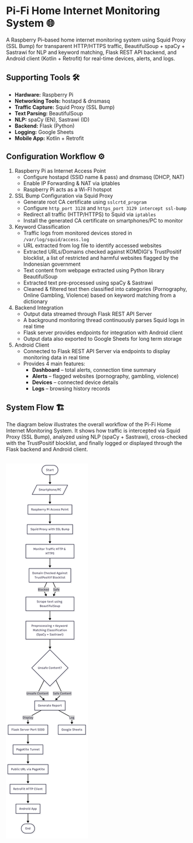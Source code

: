 # Pi-Fi Home Internet Monitoring System 🌐
A Raspberry Pi–based home internet monitoring system using Squid Proxy (SSL Bump) for transparent HTTP/HTTPS traffic, BeautifulSoup + spaCy + Sastrawi for NLP and keyword matching, Flask REST API backend, and Android client (Kotlin + Retrofit) for real-time devices, alerts, and logs.
## Supporting Tools 🛠️
- **Hardware:** Raspberry Pi
- **Networking Tools:** hostapd & dnsmasq
- **Traffic Capture:** Squid Proxy (SSL Bump)  
- **Text Parsing:** BeautifulSoup  
- **NLP:** spaCy (EN), Sastrawi (ID)  
- **Backend:** Flask (Python)
- **Logging:** Google Sheets
- **Mobile App:** Kotlin + Retrofit  
## Configuration Workflow ⚙️
1. Raspberry Pi as Internet Access Point
   - Configure hostapd (SSID name & pass) and dnsmasq (DHCP, NAT)
   - Enable IP Forwarding & NAT via iptables
   - Raspberry Pi acts as a Wi-FI hotspot
2. SSL Bump Configuration via Squid Proxy
   - Generate root CA certificate using `sslcrtd_program`
   - Configure `http_port 3128` and `https_port 3129 intercept ssl-bump`
   - Redirect all traffic (HTTP/HTTPS) to Squid via `iptables` 
   - Install the generated CA certificate on smartphones/PC to monitor
3. Keyword Classification
   - Traffic logs from monitored devices stored in `/var/log/squid/access.log`
   - URL extracted from log file to identify accessed websites
   - Extracted URLs/Domains checked against KOMDIGI's TrustPositif blocklist, a list of restricted and harmful websites flagged by the Indonesian government
   - Text content from webpage extracted using Python library BeautifulSoup
   - Extracted text pre-processed using spaCy & Sastrawi
   - Cleaned & filtered text then classified into categories (Pornography, Online Gambling, Violence) based on keyword matching from a dictionary
4. Backend Integration
   - Output data streamed through Flask REST API Server
   - A background monitoring thread continuously parses Squid logs in real time
   - Flask server provides endpoints for integration with Android client
   - Output data also exported to Google Sheets for long term storage
5. Android Client
   - Connected to Flask REST API Server via endpoints to display monitoring data in real time
   - Provides 4 main features:
     - **Dashboard** – total alerts, connection time summary  
     - **Alerts** – flagged websites (pornography, gambling, violence)  
     - **Devices** – connected device details  
     - **Logs** – browsing history records  
## System Flow 🏗️
The diagram below illustrates the overall workflow of the Pi-Fi Home Internet Monitoring System.
It shows how traffic is intercepted via Squid Proxy (SSL Bump), analyzed using NLP (spaCy + Sastrawi), cross-checked with the TrustPositif blocklist, and finally logged or displayed through the Flask backend and Android client.

<br>

<img src = "images/System Flow.png">
